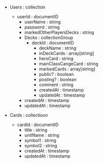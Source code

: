 - Users : collection
    - userId : documentID
        - userName : string
        - password  : string <!-- 認証回りをfirestore authenticationに任すならこれ要らない？ -->
        - markedOtherPlayersDecks : string
        - Decks : collectionGroup
            - deckId : documentID
                - deckName : string
                - inDeckCards : array[string]
                - heroCard : string
                - mainClassCangeCard : string
                - markedCards : array[string]
                - public? : boolean
                - posting? : boolean
                - comment : string
                - createdAt : timestamp
                - updatedAt : timestamp
        - createdAt : timestamp
        - updatedAt : timestamp

- Cards : collectioon <!-- 一旦は検索条件に必要な最低限のカラムでいいのではという想定 -->
    - cardId : documentID
        - title : string
        - unitName : string
        - symbol1 : string
        - symbol2 : string
        - createdAt : timestamp
        - updatedAt : timestamp